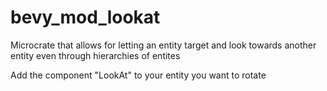 # bevy_mod_lookat

Microcrate that allows for letting an entity target and look towards another entity even through 
hierarchies of entites

Add the component "LookAt" to your entity you want to rotate
